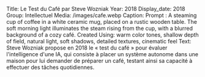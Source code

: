 Title: Le Test du Café par Steve Wozniak
Year: 2018
Display_date: 2018
Group: Intellectuel
Media: /images/cafe.webp
Caption: Prompt : A steaming cup of coffee in a white ceramic mug, placed on a rustic wooden table. The soft morning light illuminates the steam rising from the cup, with a blurred background of a cozy café. Created Using: warm color tones, shallow depth of field, natural light, soft shadows, detailed textures, cinematic feel
Text: Steve Wozniak propose en 2018 le « test du café » pour évaluer l'intelligence d'une IA, qui consiste à placer un système autonome dans une maison pour lui demander de préparer un café, testant ainsi sa capacité à effectuer des tâches quotidiennes.

